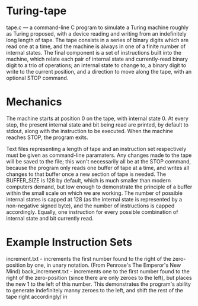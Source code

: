 # Turing-tape
 tape.c — a command-line C program to simulate a Turing machine roughly as Turing proposed, with a device reading and writing from an indefinitely long length of tape. The tape consists in a series of binary digits which are read one at a time, and the machine is always in one of a finite number of internal states. The final component is a set of instructions built into the machine, which relate each pair of internal state and currently-read binary digit to a trio of operations; an internal state to change to, a binary digit to write to the current position, and a direction to move along the tape, with an optional STOP command.
 
 # Mechanics
 The machine starts at position 0 on the tape, with internal state 0. At every step, the present internal state and bit being read are printed, by default to stdout, along with the instruction to be executed. When the machine reaches STOP, the program exits.
 
 Text files representing a length of tape and an instruction set respectively must be given as command-line paramaters. Any changes made to the tape will be saved to the file; this won't necessarily all be at the STOP command, because the program only reads one buffer of tape at a time, and writes all changes to that buffer once a new section of tape is needed. The BUFFER_SIZE is 128 by default, which is much smaller than modern computers demand, but low enough to demonstrate the principle of a buffer within the small scale on which we are working. The number of possible internal states is capped at 128 (as the internal state is represented by a non-negative signed byte), and the number of instructions is capped accordingly. Equally, one instruction for every possible combination of internal state and bit currently read.

# Example Instruction Sets
 increment.txt - increments the first number found to the right of the zero-position by one, in unary notation. (From Penrose's The Emperor's New Mind)
 back_increment.txt - increments one to the first number found to the right of the zero-position (since there are only zeroes to the left), but places the new 1 to the left of this number. This demonstrates the program's ability to generate indefinitely manny zeroes to the left, and shift the rest of the tape right accordingly/
 in
